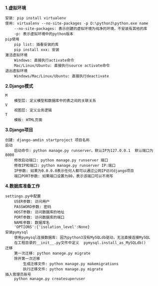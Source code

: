 ﻿**1.虚拟环境**

	安装: pip install virtualenv
	使用: virtualenv --no-site-packages -p D:\python3\python.exe name
		--no-site-packages: 表示创建的虚拟环境为纯净的环境，不安装有其他的库
		-p: 表示虚拟环境中的python版本
	pip使用
		pip list: 插看安装的库
		pip install xxx: 安装
	激活虚拟环境
		Windows: 直接执行activate命令
		Mac/Linux/Ubuntu: 直接执行source activate命令
	退出虚拟环境
		Windows/Mac/Linux/Ubuntu: 直接执行deactivate

**2.Django模式**

	M
		模型层: 定义模型和数据库中的表之间的关联关系
	V
		视图层: 定义业务逻辑
	T
		模板: HTML页面

**3.Django项目**

	创建: django-amdin startproject 项目名称
	启动
		启动命令: python manage.py runserver。默认IP为127.0.0.1  默认端口为8000
		修改启动端口: python manage.py runserver 端口
		修改IP和端口: python manage.py runserver IP:端口
		IP参数: 如果为0.0.0.0表示任何人都可以通过公网IP访问django项目
		端口PORT参数: 如果端口设置为80，表示该端口可以不用写


**4.数据库准备工作**

	settings.py中配置
		USER参数: 访问用户
		PASSWORD参数: 密码
		HOST参数: 访问数据库的地址
		PORT参数: 访问数据库的端口
		NAME参数: 数据库名
		'OPTIONS':{'isolation_level':None}
	安装pymysql
		使用pymysql连接数据库: 因为python3没有MySQLdb驱动，无法直接连接MySQL
		在工程目录的__init__.py文件中定义  pymysql.install_as_MySQLdb()
	迁移
		第一次迁移: python manege.py migrate
		除开第一次迁移
			生成迁移文件: python manage.py makemigrations
			执行迁移文件: python manage.py migrate
	插入管理员账号
		python manage.py createsuperuser
